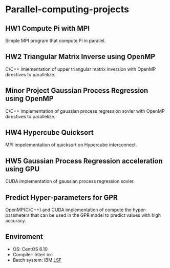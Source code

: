 # Parallel-computing-projects

## HW1 Compute Pi with MPI

Simple MPI program that compute Pi in parallel.

## HW2 Triangular Matrix Inverse using OpenMP

C/C++ imlementation of upper triangular matrix inversion with OpenMP directives to parallelize.

## Minor Project Gaussian Process Regression using OpenMP

C/C++ implementation of gaussian process regression sovler with OpenMP directives to parallelize.

## HW4 Hypercube Quicksort

MPI impelementation of quicksort on Hypercube interconnect. 

## HW5 Gaussian Process Regression acceleration using GPU

CUDA implementation of gaussian process regression sovler.

## Predict Hyper-parameters for GPR

OpenMP(C/C++) and CUDA implementation of compute the hyper-parameters that can be used in the GPR model to predict values with high accuracy.

## Enviroment

* OS: CentOS 6.10
* Compiler: Interl icc
* Batch system: IBM [LSF](https://www.ibm.com/support/knowledgecenter/SSWRJV_10.1.0/lsf_users_guide/chap_lsf_about.html)

